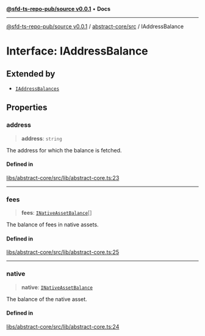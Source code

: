 [**@sfd-ts-repo-pub/source v0.0.1**](../../../README.md) • **Docs**

***

[@sfd-ts-repo-pub/source v0.0.1](../../../modules.md) / [abstract-core/src](../README.md) / IAddressBalance

# Interface: IAddressBalance

## Extended by

- [`IAddressBalances`](IAddressBalances.md)

## Properties

### address

> **address**: `string`

The address for which the balance is fetched.

#### Defined in

[libs/abstract-core/src/lib/abstract-core.ts:23](https://github.com/Steadfast-Digital/sfd-ts-repo-pub/blob/fc79dbd051d9d700fc06cf580f06693f6be34283/libs/abstract-core/src/lib/abstract-core.ts#L23)

***

### fees

> **fees**: [`INativeAssetBalance`](INativeAssetBalance.md)[]

The balance of fees in native assets.

#### Defined in

[libs/abstract-core/src/lib/abstract-core.ts:25](https://github.com/Steadfast-Digital/sfd-ts-repo-pub/blob/fc79dbd051d9d700fc06cf580f06693f6be34283/libs/abstract-core/src/lib/abstract-core.ts#L25)

***

### native

> **native**: [`INativeAssetBalance`](INativeAssetBalance.md)

The balance of the native asset.

#### Defined in

[libs/abstract-core/src/lib/abstract-core.ts:24](https://github.com/Steadfast-Digital/sfd-ts-repo-pub/blob/fc79dbd051d9d700fc06cf580f06693f6be34283/libs/abstract-core/src/lib/abstract-core.ts#L24)
